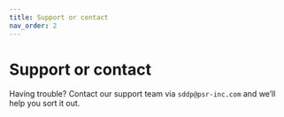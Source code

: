 ```yaml
---
title: Support or contact
nav_order: 2
---
```


# Support or contact

Having trouble? Contact our support team via `sddp@psr-inc.com` and we’ll help you sort it out.

